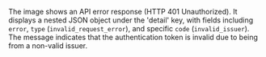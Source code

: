 The image shows an API error response (HTTP 401 Unauthorized). It displays a nested JSON object under the 'detail' key, with fields including `error`, `type` (`invalid_request_error`), and specific `code` (`invalid_issuer`). The message indicates that the authentication token is invalid due to being from a non-valid issuer.